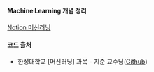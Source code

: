 #### Machine Learning 개념 정리  
[Notion 머신러닝](https://handsome-umbrella-c52.notion.site/a887c58b105a44d287c8f5d045e56f4e?pvs=4)

#### 코드 출처  
- 한성대학교 [머신러닝] 과목 - 지준 교수님([Github](https://github.com/junji64/Machine-Learning))